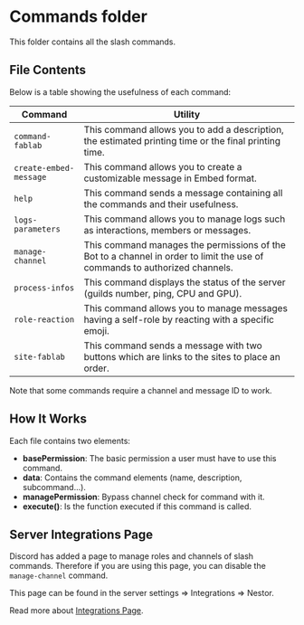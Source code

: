 # Commands folder

This folder contains all the slash commands.

## File Contents

Below is a table showing the usefulness of each command:

| Command | Utility |
|---|---|
| `command-fablab` | This command allows you to add a description, the estimated printing time or the final printing time. |
| `create-embed-message` | This command allows you to create a customizable message in Embed format. |
| `help` | This command sends a message containing all the commands and their usefulness. |
| `logs-parameters` | This command allows you to manage logs such as interactions, members or messages. |
| `manage-channel` | This command manages the permissions of the Bot to a channel in order to limit the use of commands to authorized channels. |
| `process-infos` | This command displays the status of the server (guilds number, ping, CPU and GPU). |
| `role-reaction` | This command allows you to manage messages having a self-role by reacting with a specific emoji. |
| `site-fablab` | This command sends a message with two buttons which are links to the sites to place an order. |

Note that some commands require a channel and message ID to work.

## How It Works

Each file contains two elements:

- **basePermission**: The basic permission a user must have to use this command.
- **data**: Contains the command elements (name, description, subcommand...).
- **managePermission**: Bypass channel check for command with it.
- **execute()**: Is the function executed if this command is called.

## Server Integrations Page

Discord has added a page to manage roles and channels of slash commands.
Therefore if you are using this page, you can disable the `manage-channel` command.

This page can be found in the server settings => Integrations => Nestor.

Read more about [Integrations Page](https://support.discord.com/hc/fr/articles/360045093012).

